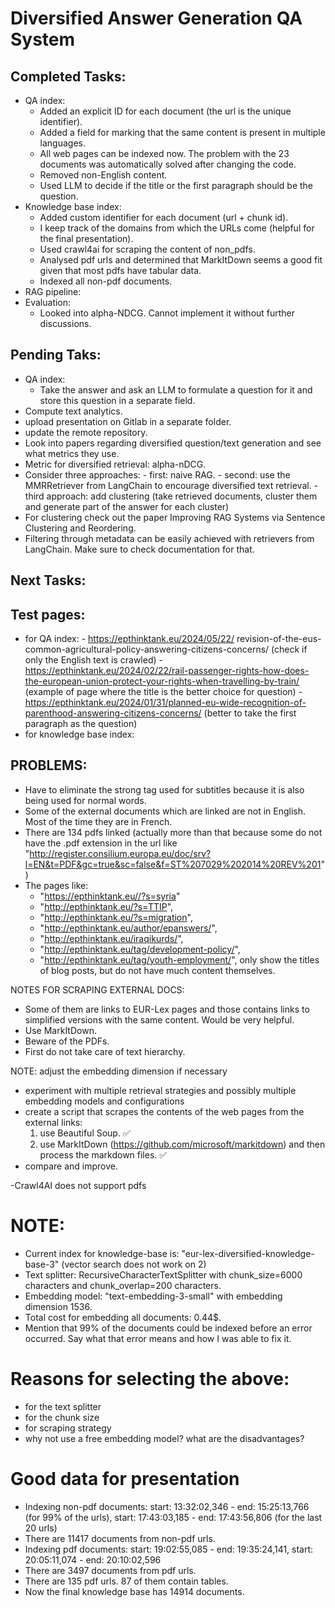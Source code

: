 # Diversified Answer Generation QA System

## Completed Tasks:
- QA index:
    - Added an explicit ID for each document (the url is the unique identifier).
    - Added a field for marking that the same content is present in multiple languages.
    - All web pages can be indexed now. The problem with the 23 documents was automatically solved after changing the code.
    - Removed non-English content.
    - Used LLM to decide if the title or the first paragraph should be the question.
- Knowledge base index:
    - Added custom identifier for each document (url + chunk id).
    - I keep track of the domains from which the URLs come (helpful for the final presentation).
    - Used crawl4ai for scraping the content of non_pdfs.
    - Analysed pdf urls and determined that MarkItDown seems a good fit given that most pdfs have tabular data.
    - Indexed all non-pdf documents.
- RAG pipeline:
- Evaluation:
    - Looked into alpha-NDCG. Cannot implement it without further discussions.


## Pending Taks:
- QA index:
    - Take the answer and ask an LLM to formulate a question for it and store this question in a separate field.
- Compute text analytics.
- upload presentation on Gitlab in a separate folder.
- update the remote repository.
- Look into papers regarding diversified question/text generation and see what metrics they use.
- Metric for diversified retrieval: alpha-nDCG.
- Consider three approaches:
        - first: naive RAG.
        - second: use the MMRRetriever from LangChain to encourage diversified text retrieval.
        - third approach: add clustering (take retrieved documents, cluster them and generate part of the answer for each cluster)
- For clustering check out the paper Improving RAG Systems via Sentence Clustering and Reordering. 
- Filtering through metadata can be easily achieved with retrievers from LangChain. Make sure to check documentation for that.


## Next Tasks:

## Test pages:
- for QA index:
        - https://epthinktank.eu/2024/05/22/ revision-of-the-eus-common-agricultural-policy-answering-citizens-concerns/ (check if only the English text is crawled)
        - https://epthinktank.eu/2024/02/22/rail-passenger-rights-how-does-the-european-union-protect-your-rights-when-travelling-by-train/ (example of page where the title is the better choice for question)
        - https://epthinktank.eu/2024/01/31/planned-eu-wide-recognition-of-parenthood-answering-citizens-concerns/ (better to take the first paragraph as the question)
- for knowledge base index:



## PROBLEMS:
- Have to eliminate the strong tag used for subtitles because it is also being used for normal words.
- Some of the external documents which are linked are not in English. Most of the time they are in French.
- There are 134 pdfs linked (actually more than that because some do not have the .pdf extension in the url like "http://register.consilium.europa.eu/doc/srv?l=EN&t=PDF&gc=true&sc=false&f=ST%207029%202014%20REV%201")
- The pages like:
    - "https://epthinktank.eu//?s=syria"
    - "http://epthinktank.eu/?s=TTIP",
    - "http://epthinktank.eu/?s=migration",
    - "http://epthinktank.eu/author/epanswers/",
    - "http://epthinktank.eu/iraqikurds/",
    - "http://epthinktank.eu/tag/development-policy/",
    - "http://epthinktank.eu/tag/youth-employment/",
only show the titles of blog posts, but do not have much content themselves.


NOTES FOR SCRAPING EXTERNAL DOCS:
- Some of them are links to EUR-Lex pages and those contains links to simplified versions with the same content. Would be very helpful.
- Use MarkItDown.
- Beware of the PDFs.
- First do not take care of text hierarchy.

NOTE: adjust the embedding dimension if necessary

- experiment with multiple retrieval strategies and possibly multiple embedding models and configurations
- create a script that scrapes the contents of the web pages from the external links:
    1. use Beautiful Soup. ✅
    2. use MarkItDown (https://github.com/microsoft/markitdown) and then process the markdown files. ✅
- compare and improve.

-Crawl4AI does not support pdfs

# NOTE:
- Current index for knowledge-base is: "eur-lex-diversified-knowledge-base-3" (vector search does not work on 2)
- Text splitter: RecursiveCharacterTextSplitter with chunk_size=6000 characters and chunk_overlap=200 characters.
- Embedding model: "text-embedding-3-small" with embedding dimension 1536.
- Total cost for embedding all documents: 0.44$.
- Mention that 99% of the documents could be indexed before an error occurred. Say what that error means and how I was able to fix it.

# Reasons for selecting the above:
- for the text splitter
- for the chunk size
- for scraping strategy
- why not use a free embedding model? what are the disadvantages?

# Good data for presentation
- Indexing non-pdf documents: start: 13:32:02,346 - end: 15:25:13,766 (for 99% of the urls), start: 17:43:03,185 - end: 17:43:56,806 (for the last 20 urls)
- There are 11417 documents from non-pdf urls.
- Indexing pdf documents: start: 19:02:55,085 - end: 19:35:24,141, start: 20:05:11,074 - end: 20:10:02,596
- There are 3497 documents from pdf urls.
- There are 135 pdf urls. 87 of them contain tables.
- Now the final knowledge base has 14914 documents.
